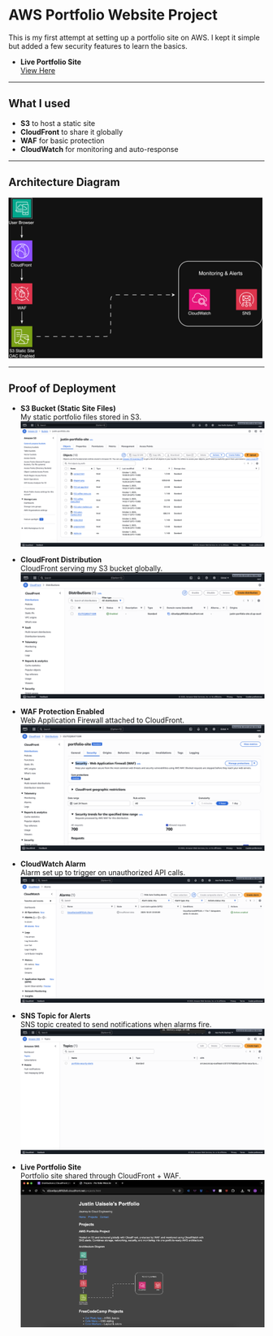 # AWS Portfolio Website Project  

This is my first attempt at setting up a portfolio site on AWS.
I kept it simple but added a few security features to learn the basics.

 - **Live Portfolio Site**  
[View Here](https://d2sw0pzy8f02b8.cloudfront.net)


---


## What I used
- **S3** to host a static site  
- **CloudFront** to share it globally  
- **WAF** for basic protection  
- **CloudWatch** for monitoring and auto-response  

---

## Architecture Diagram
<img src="diagram-v2.png" alt="AWS Architecture" width="500"/>

---

## Proof of Deployment

- **S3 Bucket (Static Site Files)**  
  My static portfolio files stored in S3.  
  ![S3 Bucket](screenshots/s3-bucket-static-site.png)

- **CloudFront Distribution**  
  CloudFront serving my S3 bucket globally.  
  ![CloudFront Distribution](screenshots/cloudfront-distribution.png)

- **WAF Protection Enabled**  
  Web Application Firewall attached to CloudFront.  
  ![WAF Enabled](screenshots/cloudfront-waf-enabled.png)

- **CloudWatch Alarm**  
  Alarm set up to trigger on unauthorized API calls.  
  ![CloudWatch Alarm](screenshots/cloudwatch-unauthorized-api-alarm.png)

- **SNS Topic for Alerts**  
  SNS topic created to send notifications when alarms fire.  
  ![SNS Alerts](screenshots/sns-security-alerts.png)

- **Live Portfolio Site**  
  Portfolio site shared through CloudFront + WAF.  
  ![Portfolio Live](screenshots/portfolio-site-live.png)
